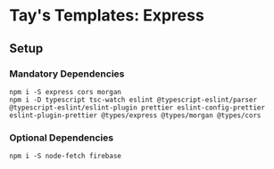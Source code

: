 # Tay's Templates: Express

## Setup

### Mandatory Dependencies

```
npm i -S express cors morgan
npm i -D typescript tsc-watch eslint @typescript-eslint/parser @typescript-eslint/eslint-plugin prettier eslint-config-prettier eslint-plugin-prettier @types/express @types/morgan @types/cors
```

### Optional Dependencies

```
npm i -S node-fetch firebase
```
